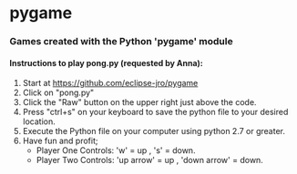 # pygame
### Games created with the Python 'pygame' module

#### Instructions to play pong.py (requested by Anna):
1) Start at https://github.com/eclipse-jro/pygame
2) Click on "pong.py"
3) Click the "Raw" button on the upper right just above the code.
4) Press "ctrl+s" on your keyboard to save the python file to your desired location.
5) Execute the Python file on your computer using python 2.7 or greater.
6) Have fun and profit;
    - Player One Controls: 'w' = up , 's' = down.
    - Player Two Controls: 'up arrow' = up , 'down arrow' = down.
